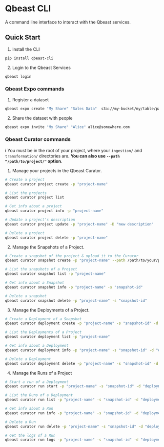 # Qbeast CLI

A command line interface to interact with the Qbeast services.

## Quick Start

1. Install the CLI

```bash
pip install qbeast-cli
```

2. Login to the Qbeast Services

```bash
qbeast login
```

### Qbeast Expo commands
1. Register a dataset

```bash
qbeast expo create "My Share" "Sales Data"  s3a://my-bucket/my/table/path account_id
```

2. Share the dataset with people

```bash
qbeast expo invite "My Share" "Alice" alice@somewhere.com
```

### Qbeast Curator commands
ℹ️ You must be in the root of your project, where your `ingestion/` and `transformation/` directories are.
**You can also use `--path "/path/to/project/"` option**.

1. Manage your projects in the Qbeast Curator.

```bash
# Create a project
qbeast curator project create -p "project-name"

# List the projects
qbeast curator project list

# Get info about a project
qbeast curator project info -p "project-name"

# Update a project's description
qbeast curator project update -p "project-name" -D "new description"

# Delete a project
qbeast curator project delete -p "project-name"
```

2. Manage the Snapshots of a Project.
```bash
# Create a snapshot of the project & upload it to the Curator
qbeast curator snapshot create -p "project-name" --path /path/to/your/project

# List the snapshots of a Project
qbeast curator snapshot list -p "project-name"

# Get info about a Snapshot
qbeast curator snapshot info -p "project-name" -s "snapshot-id"

# Delete a snapshot
qbeast curator snapshot delete -p "project-name" -s "snapshot-id"
```

3. Manage the Deployments of a Project.
```bash
# Create a Deployment of a Snapshot
qbeast curator deployment create -p "project-name" -s "snapshot-id" -d "deployment-name"

# List the Deployments of a Project
qbeast curator deployment list -p "project-name"

# Get info about a Deployment
qbeast curator deployment info -p "project-name" -s "snapshot-id" -d "deployment-name"

# Delete a Deployment
qbeast curator deployment delete -p "project-name" -s "snapshot-id" -d "deployment-name"
```

4. Manage the Runs of a Project
```bash
# Start a run of a Deployment
qbeast curator run start -p "project-name" -s "snapshot-id" -d "deployment-name"

# List the Runs of a Deployment
qbeast curator run list -p "project-name" -s "snapshot-id" -d "deployment-name"

# Get info about a Run
qbeast curator run info -p "project-name" -s "snapshot-id" -d "deployment-name" -r "run-id"

# Delete a Run
qbeast curator run delete -p "project-name" -s "snapshot-id" -d "deployment-name" -r "run-id"

# Get the logs of a Run
qbeast curator run logs -p "project-name" -s "snapshot-id" -d "deployment-name" -r "run-id"
```
